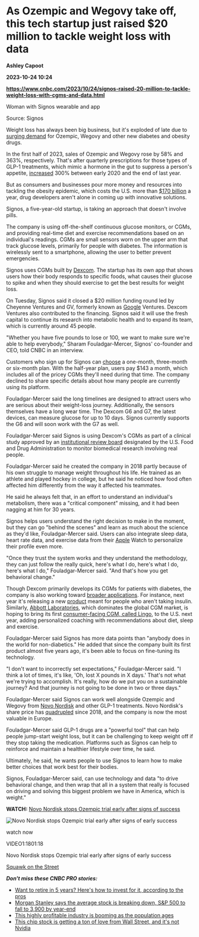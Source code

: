 # As Ozempic and Wegovy take off, this tech startup just raised $20 million to tackle weight loss with data
**Ashley Capoot**

**2023-10-24 10:24**

**https://www.cnbc.com/2023/10/24/signos-raised-20-million-to-tackle-weight-loss-with-cgms-and-data.html**

Woman with Signos wearable and app

Source: Signos

Weight loss has always been big business, but it's exploded of late due to [surging demand](https://www.cnbc.com/2023/09/27/ozempic-wegovy-drug-prescriptions-hit-9-million.html#:~:text=Health%20and%20Science-,Ozempic%2C%20Wegovy%20drug%20prescriptions%20hit%209%20million%2C%20surge,300%25%20in%20under%20three%20years&amp;text=U.S.%20health%20care%20providers%20wrote,according%20to%20a%20new%20analysis.) for Ozempic, Wegovy and other new diabetes and obesity drugs.

In the first half of 2023, sales of Ozempic and Wegovy rose by 58% and 363%, respectively. That's after quarterly prescriptions for those types of GLP-1 treatments, which mimic a hormone in the gut to suppress a person's appetite, [increased](https://www.cnbc.com/2023/10/10/ozempic-wegovy-novo-nordisk.html) 300% between early 2020 and the end of last year.

But as consumers and businesses pour more money and resources into tackling the obesity epidemic, which costs the U.S. more than [$170 billion](https://www.cdc.gov/obesity/about-obesity/why-it-matters.html) a year, drug developers aren't alone in coming up with innovative solutions.

Signos, a five-year-old startup, is taking an approach that doesn't involve pills.

The company is using off-the-shelf continuous glucose monitors, or CGMs, and providing real-time diet and exercise recommendations based on an individual's readings. CGMs are small sensors worn on the upper arm that track glucose levels, primarily for people with diabetes. The information is wirelessly sent to a smartphone, allowing the user to better prevent emergencies.

Signos uses CGMs built by [Dexcom](https://www.cnbc.com/quotes/DXCM/). The startup has its own app that shows users how their body responds to specific foods, what causes their glucose to spike and when they should exercise to get the best results for weight loss.

On Tuesday, Signos said it closed a $20 million funding round led by Cheyenne Ventures and GV, formerly known as [Google](https://www.cnbc.com/quotes/GOOGL/) Ventures. Dexcom Ventures also contributed to the financing. Signos said it will use the fresh capital to continue its research into metabolic health and to expand its team, which is currently around 45 people.

"Whether you have five pounds to lose or 100, we want to make sure we're able to help everybody," Sharam Fouladgar-Mercer, Signos' co-founder and CEO, told CNBC in an interview.

Customers who sign up for Signos can [choose](https://store.signos.com/plan?c=fall20&amp;_gl=1*7uhji3*_gcl_au*MTk0ODg5MDgwOS4xNjk3NDgwNDE2) a one-month, three-month or six-month plan. With the half-year plan, users pay $143 a month, which includes all of the pricey CGMs they'll need during that time. The company declined to share specific details about how many people are currently using its platform.

Fouladgar-Mercer said the long timelines are designed to attract users who are serious about their weight-loss journey. Additionally, the sensors themselves have a long wear time. The Dexcom G6 and G7, the latest devices, can measure glucose for up to 10 days. Signos currently supports the G6 and will soon work with the G7 as well.

Fouladgar-Mercer said Signos is using Dexcom's CGMs as part of a clinical study approved by an [institutional review board](https://www.fda.gov/about-fda/center-drug-evaluation-and-research-cder/institutional-review-boards-irbs-and-protection-human-subjects-clinical-trials) designated by the U.S. Food and Drug Administration to monitor biomedical research involving real people.

Fouladgar-Mercer said he created the company in 2018 partly because of his own struggle to manage weight throughout his life. He trained as an athlete and played hockey in college, but he said he noticed how food often affected him differently from the way it affected his teammates.

He said he always felt that, in an effort to understand an individual's metabolism, there was a "critical component" missing, and it had been nagging at him for 30 years.

Signos helps users understand the right decision to make in the moment, but they can go "behind the scenes" and learn as much about the science as they'd like, Fouladgar-Mercer said. Users can also integrate sleep data, heart rate data, and exercise data from their [Apple](https://www.cnbc.com/quotes/AAPL/) Watch to personalize their profile even more.

"Once they trust the system works and they understand the methodology, they can just follow the really quick, here's what I do, here's what I do, here's what I do," Fouladgar-Mercer said. "And that's how you get behavioral change."

Though Dexcom primarily develops its CGMs for patients with diabetes, the company is also working toward [broader applications](https://www.cnbc.com/2023/05/26/how-dexcom-and-abbott-are-moving-beyond-diabetes.html). For instance, next year it's releasing a new [product](https://investors.dexcom.com/news/news-details/2023/Global-Continuous-Glucose-Monitoring-Pioneer-Dexcom-Reveals-New-Plans-to-Bring-Sensing-Technology-to-Millions-More/default.aspx) meant for people who aren't taking insulin. Similarly, [Abbott Laboratories](https://www.cnbc.com/quotes/ABT/), which dominates the global CGM market, is hoping to bring its first [consumer-facing CGM, called Lingo](https://www.cnbc.com/2023/10/10/abbott-ceo-robert-ford-at-hlth-pushing-into-wearables-as-covid-fades.html), to the U.S. next year, adding personalized coaching with recommendations about diet, sleep and exercise.

Fouladgar-Mercer said Signos has more data points than "anybody does in the world for non-diabetics." He added that since the company built its first product almost five years ago, it's been able to focus on fine-tuning its technology.

"I don't want to incorrectly set expectations," Fouladgar-Mercer said. "I think a lot of times, it's like, 'Oh, lost X pounds in X days.' That's not what we're trying to accomplish. It's really, how do we put you on a sustainable journey? And that journey is not going to be done in two or three days."

Fouladgar-Mercer said Signos can work well alongside Ozempic and Wegovy from [Novo Nordisk](https://www.cnbc.com/quotes/NOVO.B-DK/) and other GLP-1 treatments. Novo Nordisk's share price has [quadrupled](https://www.cnbc.com/2023/09/01/ozempic-maker-novo-nordisk-briefly-becomes-europes-most-valuable-firm.html) since 2018, and the company is now the most valuable in Europe.

Fouladgar-Mercer said GLP-1 drugs are a "powerful tool" that can help people jump-start weight loss, but it can be challenging to keep weight off if they stop taking the medication. Platforms such as Signos can help to reinforce and maintain a healthier lifestyle over time, he said.

Ultimately, he said, he wants people to use Signos to learn how to make better choices that work best for their bodies.

Signos, Fouladgar-Mercer said, can use technology and data "to drive behavioral change, and then wrap that all in a system that really is focused on driving and solving this biggest problem we have in America, which is weight."

**WATCH:** [Novo Nordisk stops Ozempic trial early after signs of success](https://www.cnbc.com/video/2023/10/11/novo-nordisk-stops-ozempic-trial-early-after-signs-of-early-success.html)

![Novo Nordisk stops Ozempic trial early after signs of early success](https://image.cnbcfm.com/api/v1/image/107315308-16970398441697039842-31555766578-1080pnbcnews.jpg?v=1697040673&w=750&h=422&vtcrop=y)

watch now

VIDEO1:1801:18

Novo Nordisk stops Ozempic trial early after signs of early success

[Squawk on the Street](https://www.cnbc.com/squawk-on-the-street/)

_**Don't miss these CNBC PRO stories:**_

*   [Want to retire in 5 years? Here's how to invest for it, according to the pros](https://www.cnbc.com/2023/10/16/want-to-retire-in-5-years-heres-how-to-invest-for-it-according-to-the-pros.html)
*   [Morgan Stanley says the average stock is breaking down, S&P 500 to fall to 3,900 by year-end](https://www.cnbc.com/2023/10/16/morgan-stanley-says-the-average-stock-is-breaking-down-sp-500-to-fall-to-3900-by-year-end-.html)
*   [This highly profitable industry is booming as the population ages](https://www.cnbc.com/2023/10/15/this-highly-profitable-industry-is-booming-as-the-population-ages.html)
*   [This chip stock is getting a ton of love from Wall Street, and it's not Nvidia](https://www.cnbc.com/2023/10/20/the-chip-stock-is-getting-a-ton-of-love-from-wall-street-and-its-not-nvidia.html)